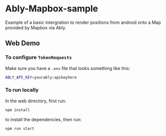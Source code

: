 # Ably-Mapbox-sample

Example of a basic intergration to render positions from android onto a Map provided by Mapbox via Ably.

## Web Demo

### To configure `TokenRequests`

Make sure you have a `.env` file that looks something like this:

```bash
ABLY_API_KEY=yourably:apikeyhere
```

### To run locally

In the web directory, first run:

```bash
npm install
```
to install the dependencies, then run:

```bash
npm run start
```
